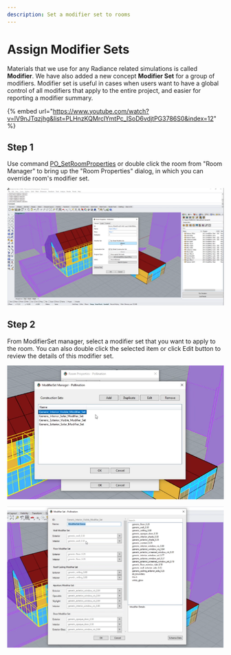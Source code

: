 ```yaml
---
description: Set a modifier set to rooms
---
```


# Assign Modifier Sets

Materials that we use for any Radiance related simulations is called **Modifier**. We have also added a new concept **Modifier Set** for a group of modifiers. Modifier set is useful in cases when users want to have a global control of all modifiers that apply to the entire project, and easier for reporting a modifier summary.

{% embed url="https://www.youtube.com/watch?v=lV9nJTqzjhg&list=PLHnzKQMrclYmtPc_ISoD6vdjtPG3786S0&index=12" %}

## Step 1

Use command [PO\_SetRoomProperties](../pollination-commands/po\_setroomproperties.md) or double click the room from "Room Manager" to bring up the "Room Properties" dialog, in which you can override room's modifier set.

![](<../../.gitbook/assets/image (90).png>)

## Step 2

From ModifierSet manager, select a modifier set that you want to apply to the room. You can also double click the selected item or click Edit button to review the details of this modifier set.

![Select one modifier set from the list](<../../.gitbook/assets/image (85).png>)

![Review and edit modifier set](<../../.gitbook/assets/image (94).png>)
